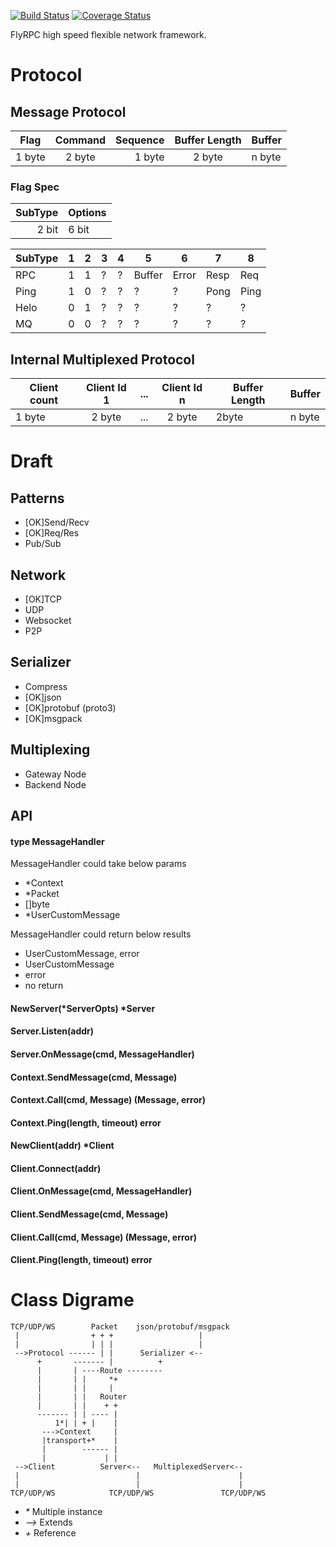 
[![Build Status](https://travis-ci.org/flyrpc/flyrpc.svg?branch=master)](https://travis-ci.org/flyrpc/flyrpc)
[![Coverage Status](https://coveralls.io/repos/flyrpc/flyrpc/badge.svg?branch=master)](https://coveralls.io/r/flyrpc/flyrpc?branch=master)


FlyRPC high speed flexible network framework.

# Protocol

## Message Protocol

| Flag   | Command   | Sequence  | Buffer Length | Buffer |
| ------ |:---------:| ---------:|:-------------:| ------ |
| 1 byte | 2 byte    | 1 byte    | 2 byte        | n byte |

### Flag Spec

| SubType | Options |
| ------: | ------- |
| 2 bit   | 6 bit   |

| SubType | 1 | 2 | 3 | 4 | 5 | 6 | 7 | 8 |
| ------- |---|---|---|---|---|---|---|---|
| RPC     | 1 | 1 | ? | ? | Buffer | Error | Resp | Req |
| Ping    | 1 | 0 | ? | ? | ? | ? | Pong | Ping |
| Helo    | 0 | 1 | ? | ? | ? | ? | ? | ? |
| MQ      | 0 | 0 | ? | ? | ? | ? | ? | ? |

## Internal Multiplexed Protocol

| Client count  | Client Id 1   | ...  | Client Id n | Buffer Length | Buffer |
| ------------- |:-------------:| ----:|:-----------:| ------------- | ------ |
| 1 byte        | 2 byte        | ...  | 2 byte      | 2byte         | n byte |

# Draft
## Patterns
* [OK]Send/Recv
* [OK]Req/Res
* Pub/Sub

## Network
* [OK]TCP
* UDP
* Websocket
* P2P

## Serializer
* Compress
* [OK]json
* [OK]protobuf (proto3)
* [OK]msgpack

## Multiplexing
* Gateway Node
* Backend Node

## API

#### type MessageHandler
MessageHandler could take below params
* \*Context
* \*Packet 
* \[]byte
* \*UserCustomMessage

MessageHandler could return below results
* UserCustomMessage, error
* UserCustomMessage
* error
* no return

#### NewServer(*ServerOpts) *Server

#### Server.Listen(addr)

#### Server.OnMessage(cmd, MessageHandler)

#### Context.SendMessage(cmd, Message)

#### Context.Call(cmd, Message) (Message, error)

#### Context.Ping(length, timeout) error

#### NewClient(addr) *Client

#### Client.Connect(addr)

#### Client.OnMessage(cmd, MessageHandler)

#### Client.SendMessage(cmd, Message)

#### Client.Call(cmd, Message) (Message, error)

#### Client.Ping(length, timeout) error

# Class Digrame
```
TCP/UDP/WS        Packet    json/protobuf/msgpack
 |                + + +                   |
 |                | | |                   |
 -->Protocol ------ | |      Serializer <--
      +       ------- |          +
      |       | ----Route --------
      |       | |     *+
      |       | |     |
      |       | |   Router
      |       | |    + +
      ------- | | ---- |
          1*| | + |    |
       --->Context     |
       |transport+*    |
       |        ------ |
       |             | |
 -->Client          Server<--   MultiplexedServer<--
 |                          |                      |
 |                          |                      |
TCP/UDP/WS            TCP/UDP/WS               TCP/UDP/WS
```
* _\*_ Multiple instance
* _-->_ Extends
* _\+_  Reference
